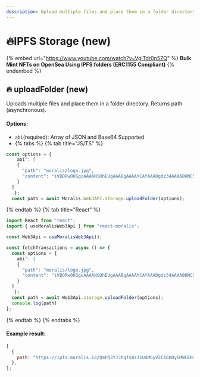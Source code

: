```yaml
---
description: Upload multiple files and place them in a folder directory (ERC1155 Compliant)
---
```


# 🔥IPFS Storage (new)

{% embed url="https://www.youtube.com/watch?v=VglTdr0n5ZQ" %}
**Bulk Mint NFTs on OpenSea Using IPFS folders (ERC1155 Compliant)**
{% endembed %}

## 🔥 uploadFolder (new)

Uploads multiple files and place them in a folder directory. Returns path (asynchronous).

#### Options:

- `abi`(required): Array of JSON and Base64 Supported
- {% tabs %}
  {% tab title="JS/TS" %}

```javascript
const options = {
    abi": [
    {
      "path": "moralis/logo.jpg",
      "content": "iVBORw0KGgoAAAANSUhEUgAAABgAAAAYCAYAAADgdz34AAAABHNCSVQICAgIfAhkiAAAAAlwSFlzAAAApgAAAKYB3X3"
    }
  ]
   };
  const path = await Moralis.Web3API.storage.uploadFolder(options);
```

{% endtab %}
{% tab title="React" %}

```javascript
import React from "react";
import { useMoralisWeb3Api } from "react-moralis";

const Web3Api = useMoralisWeb3Api();

const fetchTransactions = async () => {
  const options = {
    abi": [
    {
      "path": "moralis/logo.jpg",
      "content": "iVBORw0KGgoAAAANSUhEUgAAABgAAAAYCAYAAADgdz34AAAABHNCSVQICAgIfAhkiAAAAAlwSFlzAAAApgAAAKYB3X3"
    }
  ]
   };
  const path = await Web3Api.storage.uploadFolder(options);
  console.log(path)
};
```

{% endtab %}
{% endtabs %}

#### Example result:

```javascript
[
  {
    path: "https://ipfs.moralis.io/QmPQ3YJ3hgfsBzJ1U4MGyV2C1GhDy6MWCENr1qMdMpKVnY/moralis/logo.jpg",
  },
];
```
